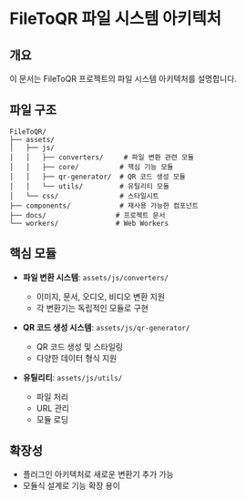 # FileToQR 파일 시스템 아키텍처

## 개요
이 문서는 FileToQR 프로젝트의 파일 시스템 아키텍처를 설명합니다.

## 파일 구조
```
FileToQR/
├── assets/
│   ├── js/
│   │   ├── converters/     # 파일 변환 관련 모듈
│   │   ├── core/          # 핵심 기능 모듈
│   │   ├── qr-generator/  # QR 코드 생성 모듈
│   │   └── utils/         # 유틸리티 모듈
│   └── css/               # 스타일시트
├── components/            # 재사용 가능한 컴포넌트
├── docs/                 # 프로젝트 문서
└── workers/              # Web Workers
```

## 핵심 모듈
- **파일 변환 시스템**: `assets/js/converters/`
  - 이미지, 문서, 오디오, 비디오 변환 지원
  - 각 변환기는 독립적인 모듈로 구현

- **QR 코드 생성 시스템**: `assets/js/qr-generator/`
  - QR 코드 생성 및 스타일링
  - 다양한 데이터 형식 지원

- **유틸리티**: `assets/js/utils/`
  - 파일 처리
  - URL 관리
  - 모듈 로딩

## 확장성
- 플러그인 아키텍처로 새로운 변환기 추가 가능
- 모듈식 설계로 기능 확장 용이 